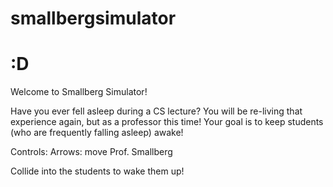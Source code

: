 # smallbergsimulator
# :D

Welcome to Smallberg Simulator!  

Have you ever fell asleep during a CS lecture? You will be re-living that experience again, but as a professor this time!
Your goal is to keep students (who are frequently falling asleep) awake!

Controls:
Arrows: move Prof. Smallberg

Collide into the students to wake them up!

